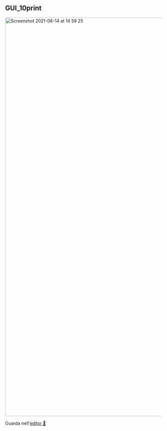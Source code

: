 ## GUI_10print

<img width="1280" alt="Screenshot 2021-06-14 at 14 59 25" src="https://user-images.githubusercontent.com/63911437/121896187-4fb7ea00-cd21-11eb-9d0b-a8dc268807eb.png">

Guarda nell'[editor 👾](https://editor.p5js.org/lfaraci/full/jZS0qGYTD)
